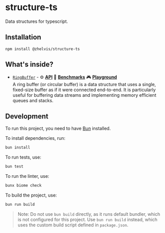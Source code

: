 # structure-ts

Data structures for typescript.

## Installation

```
npm install @zhelvis/structure-ts
```

## What's inside?

- [`RingBuffer`](https://github.com/zhelvis/structure-ts/blob/main/src/ringBuffer.ts) -
⚙️ **[API](https://zhelvis.github.io/structure-ts/classes/RingBuffer.html)** 
🔬 **[Benchmarks](https://github.com/zhelvis/structure-ts/blob/main/src/ringBuffer.bench.md)**
🎮 **[Playground](https://bolt.new/~/structure-ts-ring-buffer)**  
A ring buffer (or circular buffer) is a data structure that uses a single, fixed-size buffer as if it were connected end-to-end.
It is particularly useful for buffering data streams and implementing memory efficient queues and stacks.


## Development

To run this project, you need to have [Bun] installed.

To install dependencies, run:

```bash
bun install
```

To run tests, use:

```bash
bun test
```

To run the linter, use:

```bash
bunx biome check
```

To build the project, use:

```bash
bun run build
```

> Note: Do not use `bun build` directly, as it runs default bundler, which is not configured for this project. Use `bun run build` instead, which uses the custom build script defined in `package.json`.

[Bun]: https://bun.sh
[Docs]: https://zhelvis.github.io/structure-ts/index.html
